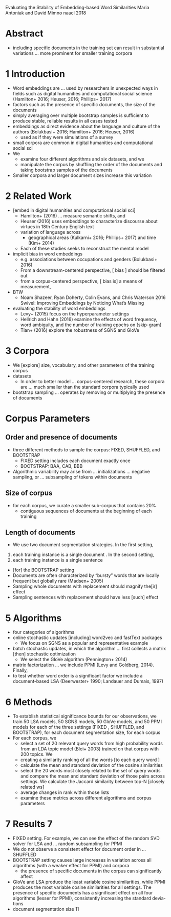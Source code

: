 Evaluating the Stability of Embedding-based Word Similarities
Maria Antoniak and David Mimno
naacl 2018

# Abstract

* including specific documents in the training set can result in substantial
  variations ... more prominent for smaller training corpora

# 1 Introduction

* Word embeddings are ... used by researchers in unexpected ways
  in fields such as digital humanities and computational social science
  (Hamilton+ 2016; Heuser, 2016; Phillips+ 2017)
* factors such as the presence of specific documents, the size of the documents
* simply averaging over multiple bootstrap samples is sufficient
  to produce stable, reliable results in all cases tested
* embeddings as direct evidence about the language and culture of the authors
  (Bolukbasi+ 2016; Hamilton+ 2016; Heuser, 2016)
  * used as if they were simulations of a survey
* small corpora are common in digital humanities and computational social sci
* We
  * examine four different algorithms and six datasets, and we
  * manipulate the corpus by shuffling the order of the documents and 
    taking bootstrap samples of the documents
* Smaller corpora and larger document sizes increase this variation

# 2 Related Work

* [embed in digital humanities and computational social sci]
  * Hamilton+ (2016) ... measure semantic shifts, and
  * Heuser (2016) uses embeddings to characterize discourse about 
    virtues in 18th Century English text
  * variation of language across
    * geographical areas (Kulkarni+ 2016; Phillips+ 2017) and
      time (Kim+ 2014)
  * Each of these studies seeks to reconstruct the mental model
* implicit bias in word embeddings
  * e.g. associations between occupations and genders (Bolukbasi+ 2016)
  * From a downstream-centered perspective, [ bias ] should be filtered out
  * from a corpus-centered perspective, [ bias is] a means of measurement,
* BTW
  * Noam Shazeer, Ryan Doherty, Colin Evans, and Chris Waterson
    2016
    Swivel: Improving Embeddings by Noticing What’s Missing
* evaluating the stability of word embeddings
  * Levy+ (2015) focus on the hyperparameter settings
  * Hellrich and Hahn (2016) examine the effects of word
    frequency, word ambiguity, and the number of training epochs on [skip-gram]
  * Tian+ (2016) explore the robustness of SGNS and GloVe

# 3 Corpora

* We [explore] size, vocabulary, and other parameters of the training corpus
* datasets
  * In order to better model ... corpus-centered research, these corpora are
  ... much smaller than the standard corpora typically used
* bootstrap sampling ... operates by removing or multiplying the presence of
  documents

# Corpus Parameters

## Order and presence of documents

* three different methods to sample the corpus:
  FIXED, SHUFFLED, and BOOTSTRAP
  * FIXED setting includes each document exactly once
  * BOOTSTRAP: BAA, CAB, BBB
* Algorithmic variability may arise from ... initializations ... negative
  sampling, or ... subsampling of tokens within documents

## Size of corpus

* for each corpus, we curate a smaller sub-corpus that contains 20%
  * contiguous sequences of documents at the beginning of each training

## Length of documents

* We use two document segmentation strategies. In the first setting,
 1. each training instance is a single document . In the second setting,
 2. each training instance is a single sentence
  * [for] the BOOTSTRAP setting
  * Documents are often characterized by “bursty” words that are
    locally frequent but globally rare (Madsen+ 2005)
  * Sampling whole documents with replacement should magnify the[ir] effect
  * Sampling sentences with replacement should have less [such] effect

# 5 Algorithms

* four categories of algorithms
* online stochastic updates [including] word2vec and fastText packages
  * We focus on SGNS as a popular and representative example
* batch stochastic updates, in which the algorithm
  ... first collects a matrix [then] stochastic optimization
  * We select the GloVe algorithm (Pennington+ 2014)
* matrix factorization ... we include PPMI (Levy and Goldberg, 2014). Finally,
* to test whether word order is a significant factor we include a
  document-based LSA (Deerwester+ 1990; Landauer and Dumais, 1997)

# 6 Methods

* To establish statistical significance bounds for our observations, we train
  50 LSA models, 50 SGNS models, 50 GloVe models, and 50 PPMI models
  for each of the three settings (FIXED , SHUFFLED, and BOOTSTRAP),
  for each document segmentation size, for each corpus
* For each corpus, we
  * select a set of 20 relevant query words
    from high probability words from an LDA topic model (Blei+ 2003)
    trained on that corpus with 200 topics.  We
  * creating a similarity ranking of all the words [to each query word ]
  * calculate the mean and standard deviation of the cosine similarities
  * select the 20 words most closely related to the set of query words and
    compare the mean and standard deviation of those pairs across settings. We
    calculate the Jaccard similarity between top-N [closely related ws]
  * average changes in rank within those lists
  * examine these metrics across different algorithms and corpus parameters

# 7 Results 7

* FIXED setting. For example, we can see the effect of
  the random SVD solver for LSA and ... random subsampling for PPMI
* We do not observe a consistent effect for document order in ... SHUFFLED
* BOOTSTRAP setting causes large increases in variation across all algorithms
  (with a weaker effect for PPMI) and corpora
  * the presence of specific documents in the corpus can significantly affect
* GloVe and LSA produce the least variable cosine similarities, while
  PPMI produces the most variable cosine similarities for all settings. The
  presence of specific documents has a significant effect on all four
  algorithms (lesser for PPMI), consistently increasing the standard devia-
  tions
* document segmentation size 11
